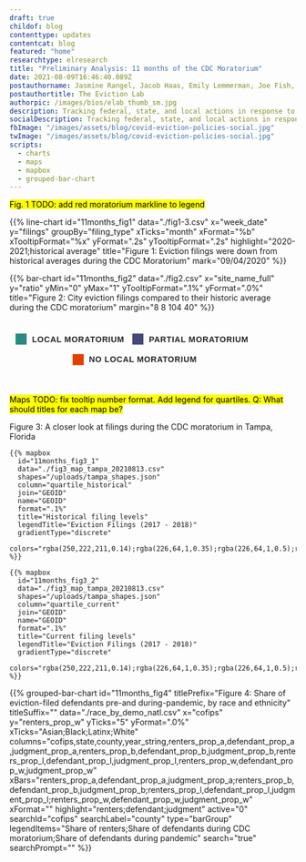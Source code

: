 ```yaml
---
draft: true
childof: blog
contenttype: updates
contentcat: blog
featured: "home"
researchtype: elresearch
title: "Preliminary Analysis: 11 months of the CDC Moratorium"
date: 2021-08-09T16:46:40.089Z
postauthorname: Jasmine Rangel, Jacob Haas, Emily Lemmerman, Joe Fish, and Peter Hepburn
postauthortitle: The Eviction Lab
authorpic: /images/bios/elab_thumb_sm.jpg
description: Tracking federal, state, and local actions in response to the pandemic.
socialDescription: Tracking federal, state, and local actions in response to the pandemic.
fbImage: "/images/assets/blog/covid-eviction-policies-social.jpg"
twImage: "/images/assets/blog/covid-eviction-policies-social.jpg"
scripts:
  - charts
  - maps
  - mapbox
  - grouped-bar-chart
---
```


<mark>Fig. 1 TODO: add red moratorium markline to legend</mark>

{{% line-chart
  id="11months_fig1"
  data="./fig1-3.csv"
  x="week_date"
  y="filings"
  groupBy="filing_type"
  xTicks="month"
  xFormat="%b"
  xTooltipFormat="%x"
  yFormat=".2s"
  yTooltipFormat=".2s"
  highlight="2020-2021;historical average"
  title="Figure 1: Eviction filings were down from historical averages during the CDC Moratorium"
  mark="09/04/2020"
%}}

{{% bar-chart
  id="11months_fig2"
  data="./fig2.csv"
  x="site_name_full"
  y="ratio"
  yMin="0"
  yMax="1"
  yTooltipFormat=".1%"
  yFormat=".0%"
  title="Figure 2: City eviction filings compared to their historic average during the CDC moratorium"
  margin="8 8 104 40"
%}}

<div class="d-flex justify-content-center">
  <svg width="420px" height="100px" viewBox="0 0 559 100" version="1.1" xmlns="http://www.w3.org/2000/svg" xmlns:xlink="http://www.w3.org/1999/xlink">
      <g id="Artboard" stroke="none" stroke-width="1" fill="none" fill-rule="evenodd">
          <g id="Group" transform="translate(14.000000, 15.000000)">
              <rect id="Rectangle" fill="#2C897F" x="-5.32907052e-15" y="-5.32907052e-15" width="25.941467" height="25.941467"></rect>
              <text id="LOCAL-MORATORIUM" font-family="GT-Eesti-Display-Bold, sans-serif" font-size="19" font-weight="bold" letter-spacing="0.894117647" fill="#212529">
                  <tspan x="38.4800588" y="19.9414673">LOCAL MORATORIUM</tspan>
              </text>
          </g>
          <g id="Group-2" transform="translate(287.000000, 15.000000)">
              <rect id="Rectangle-Copy" fill="#444878" x="5.15143483e-14" y="-5.32907052e-15" width="25.941467" height="25.941467"></rect>
              <text id="PARTIAL-MORATORIUM" font-family="GT-Eesti-Display-Bold, sans-serif" font-size="19" font-weight="bold" letter-spacing="0.894117647" fill="#212529">
                  <tspan x="38.7744412" y="19.9707336">PARTIAL MORATORIUM</tspan>
              </text>
          </g>
          <g id="Group-3" transform="translate(147.500000, 63.000000)">
              <rect id="Rectangle-Copy-2" fill="#E24000" x="-5.32907052e-15" y="-5.32907052e-15" width="25.941467" height="25.941467"></rect>
              <text id="NO-LOCAL-MORATORIUM" font-family="GT-Eesti-Display-Bold, sans-serif" font-size="19" font-weight="bold" letter-spacing="0.894117647" fill="#212529">
                  <tspan x="38.1623824" y="18.9707335">NO LOCAL MORATORIUM</tspan>
              </text>
          </g>
      </g>
  </svg>
</div>

<br>

<mark>Maps TODO: fix tooltip number format. Add legend for quartiles. 
Q: What should titles for each map be?</mark>
</div>
</div>
</div>
<div class="row mx-4">
<div class="col-12">
<div class="figheader mt-0 mt-md-2 mb-1">Figure 3: A closer look at filings during the CDC moratorium in Tampa, Florida  </div>
</div>
  <div class="col-12 px-0 mx-auto d-flex" style="max-width: 1440px;">
    <div class="col-12 col-lg-6 px-0 px-md-2">

    {{% mapbox
      id="11months_fig3_1"
      data="./fig3_map_tampa_20210813.csv"
      shapes="/uploads/tampa_shapes.json"
      column="quartile_historical"
      join="GEOID"
      name="GEOID"
      format=".1%"
      title="Historical filing levels"
      legendTitle="Eviction Filings (2017 - 2018)"
      gradientType="discrete"
      colors="rgba(250,222,211,0.14);rgba(226,64,1,0.35);rgba(226,64,1,0.5);rgba(226,64,1,0.75);rgba(226,64,1,1)"
    %}}

  </div>

  <div class="col-12 col-lg-6 px-0 px-md-2">

    {{% mapbox
      id="11months_fig3_2"
      data="./fig3_map_tampa_20210813.csv"
      shapes="/uploads/tampa_shapes.json"
      column="quartile_current"
      join="GEOID"
      name="GEOID"
      format=".1%"
      title="Current filing levels"
      legendTitle="Eviction Filings (2017 - 2018)"
      gradientType="discrete"
      colors="rgba(250,222,211,0.14);rgba(226,64,1,0.35);rgba(226,64,1,0.5);rgba(226,64,1,0.75);rgba(226,64,1,1)"
    %}}

  </div>
  </div>
  </div>

<div class="center-content-post updates-post pb-2">
<div class="page-content">
<div class="post-body">

{{% grouped-bar-chart
  id="11months_fig4"
  titlePrefix="Figure 4: Share of eviction-filed defendants pre-and during-pandemic, by race and ethnicity"
  titleSuffix=""
  data="./race_by_demo_natl.csv"
  x="cofips"
  y="renters_prop_w"
  yTicks="5"
  yFormat=".0%"
  xTicks="Asian;Black;Latinx;White"
  columns="cofips,state,county,year_string,renters_prop_a,defendant_prop_a,judgment_prop_a,renters_prop_b,defendant_prop_b,judgment_prop_b,renters_prop_l,defendant_prop_l,judgment_prop_l,renters_prop_w,defendant_prop_w,judgment_prop_w"
  xBars="renters_prop_a,defendant_prop_a,judgment_prop_a;renters_prop_b,defendant_prop_b,judgment_prop_b;renters_prop_l,defendant_prop_l,judgment_prop_l;renters_prop_w,defendant_prop_w,judgment_prop_w"
  xFormat=""
  highlight="renters;defendant;judgment"
  active="0"
  searchId="cofips"
  searchLabel="county"
  type="barGroup"
  legendItems="Share of renters;Share of defendants during CDC moratorium;Share of defendants during pandemic"
  search="true"
  searchPrompt=""
%}}
